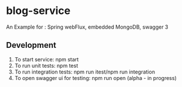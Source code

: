 # blog-service
An Example for : Spring webFlux, embedded MongoDB, swagger 3 

## Development
1. To start service: npm start
2. To run unit tests: npm test
3. To run integration tests: npm run itest/npm run integration
4. To open swagger ui for testing: npm run open (alpha - in progress)
